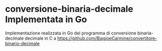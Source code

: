 # conversione-binaria-decimale Implementata in Go
Implementazione realizzata in Go del programma di conversione binaria-decimale decimale in C a https://github.com/BiagioeCarmine/convertitore-binario-decimale
